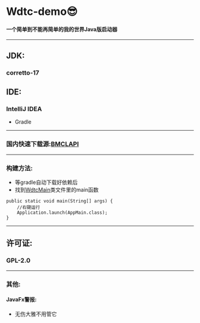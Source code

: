 # Wdtc-demo😎

#### 一个简单到不能再简单的我的世界Java版启动器

---

## JDK:

### corretto-17

## IDE:

### IntelliJ IDEA

- Gradle

---

### 国内快速下载源:[BMCLAPI](https://bmclapidoc.bangbang93.com/)

---

### 构建方法:
- 等gradle自动下载好依赖后
- 找到[WdtcMain](Wdtc/src/main/java/org/WdtcUI/WdtcMain.java)类文件里的main函数

```
public static void main(String[] args) {
    //右键运行
    Application.launch(AppMain.class);
}
```

---

## 许可证:

### GPL-2.0

---

### 其他:

#### JavaFx警报:
- 无伤大雅不用管它